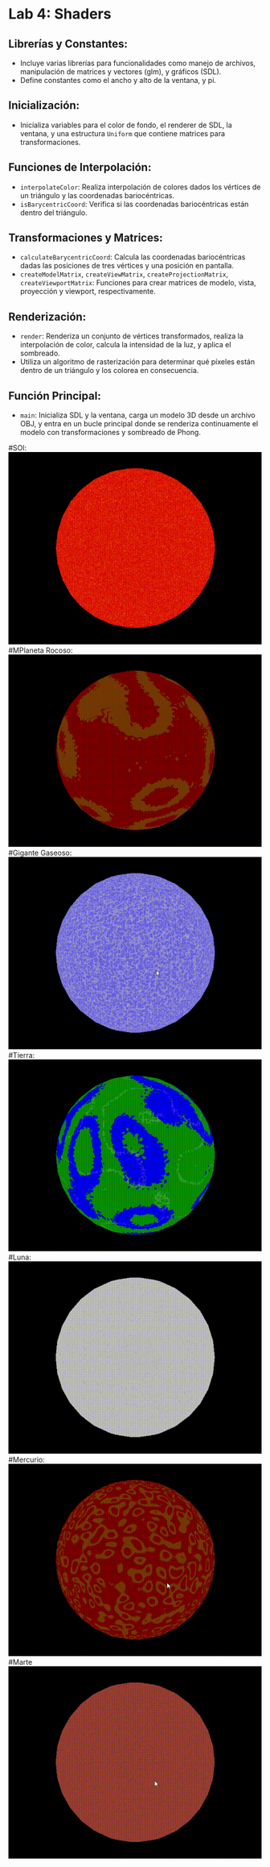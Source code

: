 # Lab 4: Shaders


## Librerías y Constantes:
- Incluye varias librerías para funcionalidades como manejo de archivos, manipulación de matrices y vectores (glm), y gráficos (SDL).
- Define constantes como el ancho y alto de la ventana, y pi.

## Inicialización:
- Inicializa variables para el color de fondo, el renderer de SDL, la ventana, y una estructura `Uniform` que contiene matrices para transformaciones.

## Funciones de Interpolación:
- `interpolateColor`: Realiza interpolación de colores dados los vértices de un triángulo y las coordenadas bariocéntricas.
- `isBarycentricCoord`: Verifica si las coordenadas bariocéntricas están dentro del triángulo.

## Transformaciones y Matrices:
- `calculateBarycentricCoord`: Calcula las coordenadas bariocéntricas dadas las posiciones de tres vértices y una posición en pantalla.
- `createModelMatrix`, `createViewMatrix`, `createProjectionMatrix`, `createViewportMatrix`: Funciones para crear matrices de modelo, vista, proyección y viewport, respectivamente.

## Renderización:
- `render`: Renderiza un conjunto de vértices transformados, realiza la interpolación de color, calcula la intensidad de la luz, y aplica el sombreado.
- Utiliza un algoritmo de rasterización para determinar qué píxeles están dentro de un triángulo y los colorea en consecuencia.

## Función Principal:
- `main`: Inicializa SDL y la ventana, carga un modelo 3D desde un archivo OBJ, y entra en un bucle principal donde se renderiza continuamente el modelo con transformaciones y sombreado de Phong.


#SOl:
![Alt Text](Sol.gif)
#MPlaneta Rocoso:
![Alt Text](Roky.gif)
#Gigante Gaseoso:
![Alt Text](Gas.gif)
#Tierra:
![Alt Text](Tierra.gif)
#Luna:
![Alt Text](Luna.gif)
#Mercurio:
![Alt Text](Merc.gif)
#Marte
![Alt Text](Mars.gif)
